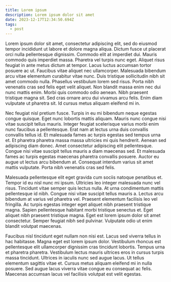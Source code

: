 ```yaml
---
title: Lorem ipsum
description: Lorem ipsum dolor sit amet
date: 2023-12-17T12:34:50.694Z
tags:
  - post
---
```

Lorem ipsum dolor sit amet, consectetur adipiscing elit, sed do eiusmod tempor incididunt ut labore et dolore magna aliqua. Dictum fusce ut placerat orci nulla pellentesque dignissim. Commodo elit at imperdiet dui. Mauris commodo quis imperdiet massa. Pharetra vel turpis nunc eget. Aliquet risus feugiat in ante metus dictum at tempor. Lacus luctus accumsan tortor posuere ac ut. Faucibus vitae aliquet nec ullamcorper. Malesuada bibendum arcu vitae elementum curabitur vitae nunc. Duis tristique sollicitudin nibh sit amet commodo nulla. Phasellus vestibulum lorem sed risus. Porta nibh venenatis cras sed felis eget velit aliquet. Non blandit massa enim nec dui nunc mattis enim. Morbi quis commodo odio aenean. Nibh praesent tristique magna sit. Sed cras ornare arcu dui vivamus arcu felis. Enim diam vulputate ut pharetra sit. Id cursus metus aliquam eleifend mi in.



Nec feugiat nisl pretium fusce. Turpis in eu mi bibendum neque egestas congue quisque. Eget nunc lobortis mattis aliquam. Mauris nunc congue nisi vitae suscipit tellus mauris. Integer feugiat scelerisque varius morbi enim nunc faucibus a pellentesque. Erat nam at lectus urna duis convallis convallis tellus id. Et malesuada fames ac turpis egestas sed tempus urna et. Et pharetra pharetra massa massa ultricies mi quis hendrerit. Aenean sed adipiscing diam donec. Amet consectetur adipiscing elit pellentesque. Congue nisi vitae suscipit tellus mauris a diam maecenas sed. Et malesuada fames ac turpis egestas maecenas pharetra convallis posuere. Auctor eu augue ut lectus arcu bibendum at. Consequat interdum varius sit amet mattis vulputate. Porta nibh venenatis cras sed felis.



Malesuada pellentesque elit eget gravida cum sociis natoque penatibus et. Tempor id eu nisl nunc mi ipsum. Ultricies leo integer malesuada nunc vel risus. Tincidunt vitae semper quis lectus nulla. At urna condimentum mattis pellentesque id nibh. Congue nisi vitae suscipit tellus mauris a. Lectus arcu bibendum at varius vel pharetra vel. Praesent elementum facilisis leo vel fringilla. Ac turpis egestas integer eget aliquet nibh praesent tristique magna. Sapien pellentesque habitant morbi tristique senectus et. Eget aliquet nibh praesent tristique magna. Eget est lorem ipsum dolor sit amet consectetur. Semper feugiat nibh sed pulvinar. Vulputate odio ut enim blandit volutpat maecenas.

Faucibus nisl tincidunt eget nullam non nisi est. Lacus sed viverra tellus in hac habitasse. Magna eget est lorem ipsum dolor. Vestibulum rhoncus est pellentesque elit ullamcorper dignissim cras tincidunt lobortis. Tempus urna et pharetra pharetra. Vestibulum lectus mauris ultrices eros in cursus turpis massa tincidunt. Ultrices in iaculis nunc sed augue lacus. Ut tellus elementum sagittis vitae et. Cursus metus aliquam eleifend mi in nulla posuere. Sed augue lacus viverra vitae congue eu consequat ac felis. Maecenas accumsan lacus vel facilisis volutpat est velit egestas.